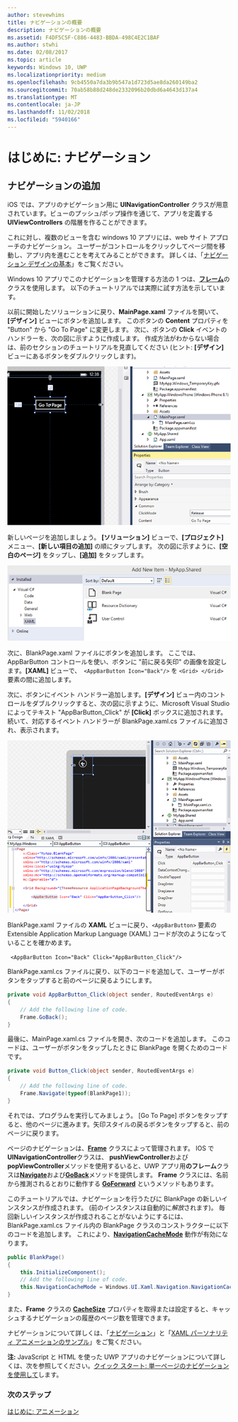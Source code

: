 ```yaml
---
author: stevewhims
title: ナビゲーションの概要
description: ナビゲーションの概要
ms.assetid: F4DF5C5F-C886-4483-BBDA-498C4E2C1BAF
ms.author: stwhi
ms.date: 02/08/2017
ms.topic: article
keywords: Windows 10, UWP
ms.localizationpriority: medium
ms.openlocfilehash: 9cb4550a7da3b9b547a1d723d5ae8da260149ba2
ms.sourcegitcommit: 70ab58b88d248de2332096b20dbd6a4643d137a4
ms.translationtype: MT
ms.contentlocale: ja-JP
ms.lasthandoff: 11/02/2018
ms.locfileid: "5940166"
---
```

# <a name="getting-started-navigation"></a>はじめに: ナビゲーション


## <a name="adding-navigation"></a>ナビゲーションの追加

iOS では、アプリのナビゲーション用に **UINavigationController** クラスが用意されています。ビューのプッシュ/ポップ操作を通じて、アプリを定義する **UIViewControllers** の階層を作ることができます。

これに対し、複数のビューを含む windows 10 アプリには、web サイト アプローチのナビゲーション。 ユーザーがコントロールをクリックしてページ間を移動し、アプリ内を進むことを考えてみることができます。 詳しくは、「[ナビゲーション デザインの基本](https://msdn.microsoft.com/library/windows/apps/dn958438)」をご覧ください。

Windows 10 アプリでこのナビゲーションを管理する方法の 1 つは、[**フレーム**](https://msdn.microsoft.com/library/windows/apps/br242682)のクラスを使用します。 以下のチュートリアルでは実際に試す方法を示しています。

以前に開始したソリューションに戻り、**MainPage.xaml** ファイルを開いて、**[デザイン]** ビューにボタンを追加します。 このボタンの **Content** プロパティを "Button" から "Go To Page" に変更します。 次に、ボタンの **Click** イベントのハンドラーを、次の図に示すように作成します。 作成方法がわからない場合は、前のセクションのチュートリアルを見直してください (ヒント: **[デザイン]** ビューにあるボタンをダブルクリックします)。

![Visual Studio でのボタンとそのクリック イベントの追加](images/ios-to-uwp/vs-go-to-page.png)

新しいページを追加しましょう。 **[ソリューション]** ビューで、**[プロジェクト]** メニュー、**[新しい項目の追加]** の順にタップします。 次の図に示すように、**[空白のページ]** をタップし、**[追加]** をタップします。

![Visual Studio での新しいページの追加](images/ios-to-uwp/vs-add-new-page.png)

次に、BlankPage.xaml ファイルにボタンを追加します。 ここでは、AppBarButton コントロールを使い、ボタンに "前に戻る矢印" の画像を設定します。**[XAML]** ビューで、` <AppBarButton Icon="Back"/>` を `<Grid> </Grid>` 要素の間に追加します。

次に、ボタンにイベント ハンドラー追加します。**[デザイン]** ビュー内のコントロールをダブルクリックすると、次の図に示すように、Microsoft Visual Studio によってテキスト "AppBarButton\_Click" が **[Click]** ボックスに追加されます。続いて、対応するイベント ハンドラーが BlankPage.xaml.cs ファイルに追加され、表示されます。

![Visual Studio での戻るボタンとそのクリック イベントの追加](images/ios-to-uwp/vs-add-back-button.png)

BlankPage.xaml ファイルの **XAML** ビューに戻り、`<AppBarButton>` 要素の Extensible Application Markup Language (XAML) コードが次のようになっていることを確かめます。

` <AppBarButton Icon="Back" Click="AppBarButton_Click"/>`

BlankPage.xaml.cs ファイルに戻り、以下のコードを追加して、ユーザーがボタンをタップすると前のページに戻るようにします。

```csharp
private void AppBarButton_Click(object sender, RoutedEventArgs e)
{
    // Add the following line of code.    
    Frame.GoBack();
}
```

最後に、MainPage.xaml.cs ファイルを開き、次のコードを追加します。 このコードは、ユーザーがボタンをタップしたときに BlankPage を開くためのコードです。

```csharp
private void Button_Click(object sender, RoutedEventArgs e)
{
    // Add the following line of code.
    Frame.Navigate(typeof(BlankPage1));
}
```

それでは、プログラムを実行してみましょう。 [Go To Page] ボタンをタップすると、他のページに進みます。矢印スタイルの戻るボタンをタップすると、前のページに戻ります。

ページのナビゲーションは、[**Frame**](https://msdn.microsoft.com/library/windows/apps/br242682) クラスによって管理されます。 IOS で**UINavigationController**クラスは、 **pushViewController**および**popViewController**メソッドを使用するいると、UWP アプリ用**のフレーム**クラスは[**Navigate**](https://msdn.microsoft.com/library/windows/apps/br242694)および[**GoBack**](https://msdn.microsoft.com/library/windows/apps/dn996568)メソッドを提供します。 **Frame** クラスには、名前から推測されるとおりに動作する [**GoForward**](https://msdn.microsoft.com/library/windows/apps/br242693) というメソッドもあります。

このチュートリアルでは、ナビゲーションを行うたびに BlankPage の新しいインスタンスが作成されます。 (前のインスタンスは自動的に*解放*されます)。 毎回新しいインスタンスが作成されることがないようにするには、BlankPage.xaml.cs ファイル内の BlankPage クラスのコンストラクターに以下のコードを追加します。 これにより、[**NavigationCacheMode**](https://msdn.microsoft.com/library/windows/apps/br227506) 動作が有効になります。

```csharp
public BlankPage()
{
    this.InitializeComponent();
    // Add the following line of code.
    this.NavigationCacheMode = Windows.UI.Xaml.Navigation.NavigationCacheMode.Enabled;
}
```

また、**Frame** クラスの [**CacheSize**](https://msdn.microsoft.com/library/windows/apps/br242683) プロパティを取得または設定すると、キャッシュするナビゲーションの履歴のページ数を管理できます。

ナビゲーションについて詳しくは、「[ナビゲーション](https://msdn.microsoft.com/library/windows/apps/mt187344)」と「[XAML パーソナリティ アニメーションのサンプル](http://go.microsoft.com/fwlink/p/?LinkID=242401)」をご覧ください。

**注:** JavaScript と HTML を使った UWP アプリのナビゲーションについて詳しくは、次を参照してください。[クイック スタート: 単一ページのナビゲーションを使用して](https://msdn.microsoft.com/library/windows/apps/hh452768)します。
 
### <a name="next-step"></a>次のステップ

[はじめに: アニメーション](getting-started-animation.md)

